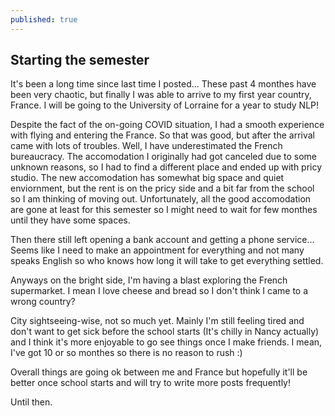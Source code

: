 ```yaml
---
published: true
---
```

## Starting the semester

It's been a long time since last time I posted... These past 4 monthes have been very chaotic, but finally I was able to arrive to my first year country, France. I will be going to the University of Lorraine for a year to study NLP! 

Despite the fact of the on-going COVID situation, I had a smooth experience with flying and entering the France. So that was good, but after the arrival came with lots of troubles. Well, I have underestimated the French bureaucracy. The accomodation I originally had got canceled due to some unknown reasons, so I had to find a different place and ended up with pricy studio. The new accomodation has somewhat big space and quiet enviornment, but the rent is on the pricy side and a bit far from the school so I am thinking of moving out. Unfortunately, all the good accomodation are gone at least for this semester so I might need to wait for few monthes until they have some spaces. 

Then there still left opening a bank account and getting a phone service... Seems like I need to make an appointment for everything and not many speaks English so who knows how long it will take to get everything settled.

Anyways on the bright side, I'm having a blast exploring the French supermarket. I mean I love cheese and bread so I don't think I came to a wrong country? 

City sightseeing-wise, not so much yet. Mainly I'm still feeling tired and don't want to get sick before the school starts (It's chilly in Nancy actually) and I think it's more enjoyable to go see things once I make friends. I mean, I've got 10 or so monthes so there is no reason to rush :) 

Overall things are going ok between me and France but hopefully it'll be better once school starts and will try to write more posts frequently!

Until then.
